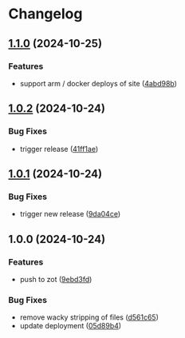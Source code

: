 # Changelog

## [1.1.0](https://github.com/Jmainguy/soh.re/compare/v1.0.2...v1.1.0) (2024-10-25)


### Features

* support arm / docker deploys of site ([4abd98b](https://github.com/Jmainguy/soh.re/commit/4abd98bd4603aef9d696d124b7fb9457324cf551))

## [1.0.2](https://github.com/Jmainguy/soh.re/compare/v1.0.1...v1.0.2) (2024-10-24)


### Bug Fixes

* trigger release ([41ff1ae](https://github.com/Jmainguy/soh.re/commit/41ff1aeb34ddb0988350a17ba41711528c1d3807))

## [1.0.1](https://github.com/Jmainguy/soh.re/compare/v1.0.0...v1.0.1) (2024-10-24)


### Bug Fixes

* trigger new release ([9da04ce](https://github.com/Jmainguy/soh.re/commit/9da04ceeaff44f48740710f4235a8eef2aa5388b))

## 1.0.0 (2024-10-24)


### Features

* push to zot ([9ebd3fd](https://github.com/Jmainguy/soh.re/commit/9ebd3fd9b08441404da101f7ddc41947825d729a))


### Bug Fixes

* remove wacky stripping of files ([d561c65](https://github.com/Jmainguy/soh.re/commit/d561c6533a97cc0319c80b747e13755aff0b5632))
* update deployment ([05d89b4](https://github.com/Jmainguy/soh.re/commit/05d89b43f943beadb3d6f41ff7285bef9854a853))
